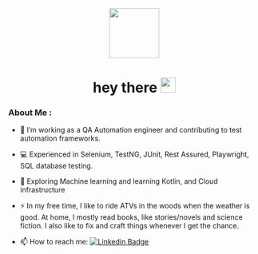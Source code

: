 <div id="header" align="center">
  <img src="https://media.giphy.com/media/HwBlFQZFcAoUcPHZdX/giphy.gif" width="100"/>
<h1>
  hey there
  <img src="https://media.giphy.com/media/hvRJCLFzcasrR4ia7z/giphy.gif" width="30px"/>
</h1>
</div>

### About Me :

-  :telescope:  I’m working as a QA Automation engineer and contributing to test automation frameworks.

-  :computer:  Experienced in Selenium, TestNG, JUnit, Rest Assured, Playwright, SQL database testing.

-  :seedling:  Exploring Machine learning and learning Kotlin, and Cloud infrastructure

-  :zap: In my free time, I like to ride ATVs in the woods when the weather is good. At home, I mostly read books, like stories/novels and science fiction. I also like to fix and craft things whenever I get the chance.

-  :mailbox:  How to reach me: [![Linkedin Badge](https://img.shields.io/badge/LinkedIn-blue?style=for-the-badge&logo=linkedin&logoColor=white)](https://www.linkedin.com/in/talyatg/)
